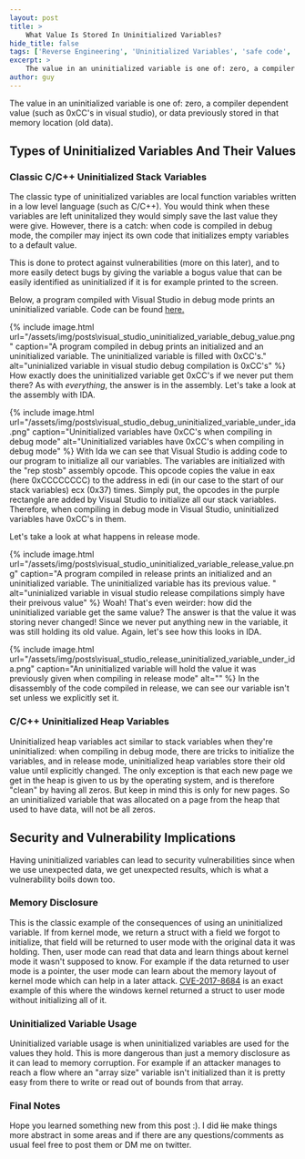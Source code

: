```yaml
---
layout: post
title: >
    What Value Is Stored In Uninitialized Variables?
hide_title: false
tags: ['Reverse Engineering', 'Uninitialized Variables', 'safe code', 'C/C++', 'Uninitialized Memory Vulnerability']
excerpt: >
    The value in an uninitialized variable is one of: zero, a compiler dependent value \(such as 0xCC's in visual studio\), or data previously stored in that memory location (old data). Let's examine why.
author: guy
---
```

The value in an uninitialized variable is one of: zero, a compiler dependent value \(such as 0xCC's in visual studio\), or data previously stored in that memory location \(old data\). 
## Types of Uninitialized Variables And Their Values
### Classic C/C\+\+ Uninitialized Stack Variables 
The classic type of uninitialized variables are local function variables written in a low level language \(such as C/C\+\+\). You would think when these variables are left uninitalized they would simply save the last value they were give. However, there is a catch: when code is compiled in debug mode, the compiler may inject its own code that initializes empty variables to a default value.

This is done to protect against vulnerabilities \(more on this later\), and to more easily detect bugs by giving the variable a bogus value that can be easily identified as uninitialized if it is for example printed to the screen.

Below, a program compiled with Visual Studio in debug mode prints an uninitialized variable. Code can be found [here.](https://gist.github.com/guywhataguy/831c3dd2289f128739610709ad14c869)

{% include image.html url="/assets/img/posts\visual_studio_uninitialized_variable_debug_value.png" caption="A program compiled in debug prints an initialized and an uninitialized  variable. The uninitialized variable is filled with 0xCC&#x27;s." alt="uninialized variable in visual studio debug compilation is 0xCC&#x27;s" %}
How exactly does the uninitialized variable get 0xCC's if we never put them there? As with *everything*, the answer is in the assembly. Let's take a look at the assembly with IDA.

{% include image.html url="/assets/img/posts\visual_studio_debug_uninitialized_variable_under_ida.png" caption="Uninitialized variables have 0xCC&#x27;s when compiling in debug mode" alt="Uninitialized variables have 0xCC&#x27;s when compiling in debug mode" %}
With Ida we can see that Visual Studio is adding code to our program to initialize all our variables. The variables are initialized with the "rep stosb" assembly opcode. This opcode copies the value in eax \(here 0xCCCCCCCC\) to the address in edi \(in our case to the start of our stack variables\) ecx \(0x37\) times. Simply put, the opcodes in the purple rectangle are added by Visual Studio to initialize all our stack variables. Therefore, when compiling in debug mode in Visual Studio, uninitialized variables have 0xCC's in them.

Let's take a look at what happens in release mode.

{% include image.html url="/assets/img/posts\visual_studio_uninitialized_variable_release_value.png" caption="A program compiled in release prints an initialized and an uninitialized  variable. The uninitialized variable has its previous value. " alt="uninialized variable in visual studio release compilations simply have their preivous value" %}
Woah\! That's even weirder: how did the uninitialized variable get the same value?
The answer is that the value it was storing never changed\! Since we never put anything new in the variable, it was still holding its old value. Again, let's see how this looks in IDA.

{% include image.html url="/assets/img/posts\visual_studio_release_uninitialized_variable_under_ida.png" caption="An uninitialized variable will hold the value it was previously given when compiling in release mode" alt="" %}
In the disassembly of the code compiled in release, we can see our variable isn't set unless we explicitly set it.
### C/C\+\+ Uninitialized Heap Variables
Uninitialized heap variables act similar to stack variables when they're uninitialized: when compiling in debug mode, there are tricks to initialize the variables, and in release mode, uninitialized heap variables store their old value until explicitly changed. The only exception is that each new page we get in the heap is given to us by the operating system, and is therefore "clean" by having all zeros. But keep in mind this is only for new pages. So an uninitialized variable that was allocated on a page from the heap that used to have data, will not be all zeros.
## Security and Vulnerability Implications
Having uninitialized variables can lead to security vulnerabilities since when we use unexpected data, we get unexpected results, which is what a vulnerability boils down too.
### Memory Disclosure
This is the classic example of the consequences of using an uninitialized variable. If from kernel mode, we return a struct with a field we forgot to initialize, that field will be returned to user mode with the original data it was holding. Then, user mode can read that data and learn things about kernel mode it wasn't supposed to know. For example if the data returned to user mode is a pointer, the user mode can learn about the memory layout of kernel mode which can help in a later attack. [CVE\-2017\-8684](https://www.exploit-db.com/exploits/42747) is an exact example of this where the windows kernel returned a struct to user mode without initializing all of it.
### Uninitialized Variable Usage
Uninitialized variable usage is when uninitialized variables are used for the values they hold. This is more dangerous than just a memory disclosure as it can lead to memory corruption. For example if an attacker manages to reach a flow where an "array size" variable isn't initialized than it is pretty easy from there to write or read out of bounds from that array.
### Final Notes
Hope you learned something new from this post :\). I did ~~lie~~ make things more abstract in some areas and if there are any questions/comments as usual feel free to post them or DM me on twitter.